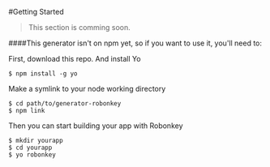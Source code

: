 #Getting Started

> This section is comming soon.


####This generator isn't on npm yet, so if you want to use it, you'll need to:

First, download this repo. And install Yo

	$ npm install -g yo

Make a symlink to your node working directory 
	
	$ cd path/to/generator-robonkey
	$ npm link

Then you can start building your app with Robonkey

	$ mkdir yourapp
	$ cd yourapp
	$ yo robonkey

